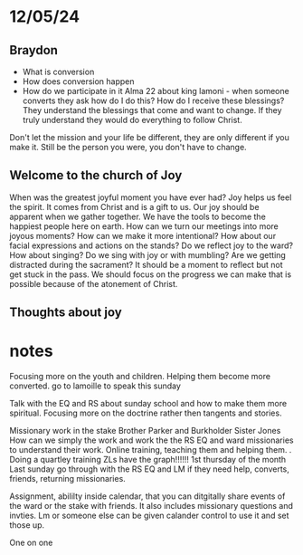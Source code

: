
# 12/05/24

## Braydon 
- What is conversion
- How does conversion happen
- How do we participate in it
Alma 22 about king lamoni - when someone converts they ask how do I do this? How do I receive these blessings? They understand the blessings that come and want to change. If they truly understand they would do everything to follow Christ.

Don't let the mission and your life be different, they are only different if you make it. Still be the person you were, you don't have to change. 


## Welcome to the church of Joy

When was the greatest joyful moment you have ever had? 
Joy helps us feel the spirit. It comes from Christ and is a gift to us. Our joy should be apparent when we gather together. We have the tools to become the happiest people here on earth. How can we turn our meetings into more joyous moments? How can we make it more intentional? How about our facial expressions and actions on the stands? Do we reflect joy to the ward? How about singing? Do we sing with joy or with mumbling? Are we getting distracted during the sacrament? It should be a moment to reflect but not get stuck in the pass. We should focus on the progress we can make that is possible because of the atonement of Christ. 


## Thoughts about joy





# notes

Focusing more on the youth and children. Helping them become more converted. 
go to lamoille to speak this sunday

Talk with the EQ and RS about sunday school and how to make them more spiritual. Focusing more on the doctrine rather then tangents and stories. 


Missionary work in the stake
Brother Parker and Burkholder Sister Jones
How can we simply the work and work the the RS EQ and ward missionaries to understand their work. 
Online training, teaching them and helping them. .
Doing a quartley training 
ZLs have the graph!!!!!! 1st thursday of the month 
Last sunday go through with the RS EQ and LM if they need help, converts, friends, returning missionaries. 

Assignment, abililty inside calendar, that you can ditgitally share events of the ward or the stake with friends. It also includes missionary questions and invties. Lm or someone else can be given calander control to use it and set those up. 

One on one 